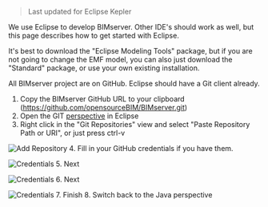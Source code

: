 > Last updated for Eclipse Kepler

We use Eclipse to develop BIMserver. Other IDE's should work as well, but this page describes how to get started with Eclipse.

It's best to download the "Eclipse Modeling Tools" package, but if you are not going to change the EMF model, you can also just download the "Standard" package, or use your own existing installation.

All BIMserver project are on GitHub. Eclipse should have a Git client already.

1. Copy the BIMserver GitHub URL to your clipboard (https://github.com/opensourceBIM/BIMserver.git)
2. Open the GIT [perspective](http://stackoverflow.com/questions/6650353/just-what-is-an-eclipse-perspective-and-how-would-i-go-about-making-one) in Eclipse
3. Right click in the "Git Repositories" view and select "Paste Repository Path or URI", or just press ctrl-v

![Add Repository](https://github.com/opensourceBIM/BIMserver/raw/master/Documentation/img/git1.png)
4. Fill in your GitHub credentials if you have them.

![Credentials](https://github.com/opensourceBIM/BIMserver/raw/master/Documentation/img/git2.png)
5. Next

![Credentials](https://github.com/opensourceBIM/BIMserver/raw/master/Documentation/img/git3.png)
6. Next

![Credentials](https://github.com/opensourceBIM/BIMserver/raw/master/Documentation/img/git4.png)
7. Finish
8. Switch back to the Java perspective